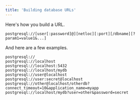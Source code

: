 ```yaml
---
title: 'Building database URLs'
---
```

Here's how you build a URL.
```
postgresql://[user[:password]@][netloc][:port][/dbname][?param1=value1&...]
```

And here are a few examples.
```
postgresql://
postgresql://localhost
postgresql://localhost:5432
postgresql://localhost/mydb
postgresql://user@localhost
postgresql://user:secret@localhost
postgresql://other@localhost/otherdb?connect_timeout=10&application_name=myapp
postgresql://localhost/mydb?user=other&password=secret
```
